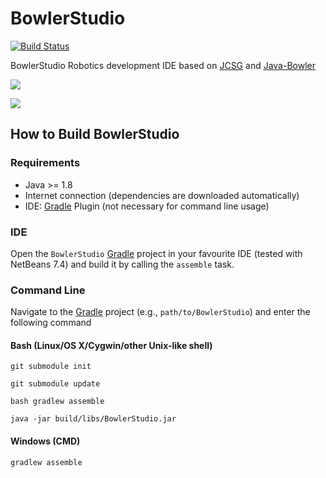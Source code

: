 BowlerStudio
==========

[![Build Status](https://travis-ci.org/miho/JFXScad.svg?branch=master)](https://travis-ci.org/miho/JFXScad)

BowlerStudio Robotics development IDE based on [JCSG](https://github.com/miho/JCSG) and [Java-Bowler](https://github.com/NeuronRobotics/java-bowler)

![](/resources/img/screenshot-03.png)

![](http://thingiverse-production.s3.amazonaws.com/renders/0c/a0/c0/dc/53/IMG_20140329_201814_preview_featured.jpg)

## How to Build BowlerStudio

### Requirements

- Java >= 1.8
- Internet connection (dependencies are downloaded automatically)
- IDE: [Gradle](http://www.gradle.org/) Plugin (not necessary for command line usage)

### IDE

Open the `BowlerStudio` [Gradle](http://www.gradle.org/) project in your favourite IDE (tested with NetBeans 7.4) and build it
by calling the `assemble` task.

### Command Line
Navigate to the [Gradle](http://www.gradle.org/) project (e.g., `path/to/BowlerStudio`) and enter the following command

#### Bash (Linux/OS X/Cygwin/other Unix-like shell)
    
    git submodule init
    
    git submodule update
    
    bash gradlew assemble
    
    java -jar build/libs/BowlerStudio.jar
    
#### Windows (CMD)

    gradlew assemble
